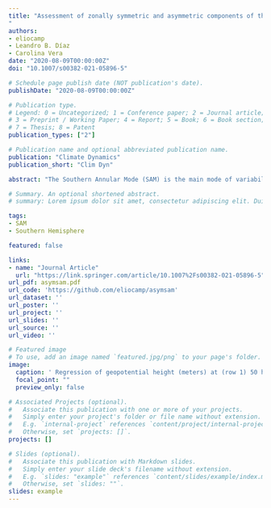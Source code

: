 ```yaml
---
title: "Assessment of zonally symmetric and asymmetric components of the Southern Annular Mode using a novel approach
"
authors:
- eliocamp
- Leandro B. Díaz
- Carolina Vera
date: "2020-08-09T00:00:00Z"
doi: "10.1007/s00382-021-05896-5"

# Schedule page publish date (NOT publication's date).
publishDate: "2020-08-09T00:00:00Z"

# Publication type.
# Legend: 0 = Uncategorized; 1 = Conference paper; 2 = Journal article;
# 3 = Preprint / Working Paper; 4 = Report; 5 = Book; 6 = Book section;
# 7 = Thesis; 8 = Patent
publication_types: ["2"]

# Publication name and optional abbreviated publication name.
publication: "Climate Dynamics"
publication_short: "Clim Dyn"

abstract: "The Southern Annular Mode (SAM) is the main mode of variability in the Southern Hemisphere extra-tropical circulation and it is so called because of its zonally symmetric ring-like shape. However, the SAM pattern actually contains noticeable deviations from zonal symmetry. Thus, the purpose of this study is to describe the zonally asymmetric and symmetric components of the SAM variability and their impacts. We regress monthly geopotential height fields at each level onto the asymmetric and symmetric component of the SAM to create two new indices: Asymmetric SAM (A-SAM) and Symmetric SAM (S-SAM). In the troposphere, the A-SAM is associated with a zonal wave 3 which is rotated a quarter wavelength with respect to the climatological zonal wave 3, is much stronger in the Pacific ocean, where it extends vertically to the stratosphere with an equivalent barotropic structure. On the other hand, the S-SAM is associated with negative geopotential height anomalies over Antarctica surrounded by a zonally symmetric ring of positive geopotential height anomalies. The observed relationship between the El Niño Southern Oscillation and the SAM is fully explained by the A-SAM index. The positive trend of the SAM is present only in its symmetric component. Despite this, the SAM is becoming more zonally asymmetric. The regional impacts of the SAM in temperature and precipitation are strongly affected by its asymmetric component. We show that the asymmetric component of the SAM has its own unique variability, trends and impacts, some of these signals are only evident when the two SAM components are separated."

# Summary. An optional shortened abstract.
# summary: Lorem ipsum dolor sit amet, consectetur adipiscing elit. Duis posuere tellus ac convallis placerat. Proin tincidunt magna sed ex sollicitudin condimentum.

tags:
- SAM
- Southern Hemisphere

featured: false

links:
- name: "Journal Article"
  url: "https://link.springer.com/article/10.1007%2Fs00382-021-05896-5"
url_pdf: asymsam.pdf
url_code: 'https://github.com/eliocamp/asymsam'
url_dataset: ''
url_poster: ''
url_project: ''
url_slides: ''
url_source: ''
url_video: ''

# Featured image
# To use, add an image named `featured.jpg/png` to your page's folder. 
image:
  caption: ' Regression of geopotential height (meters) at (row 1) 50 hPa and (row 2) 700 hPa with (column a) SAM, (column b) A-SAM, and (column c) S-SAM for the 1979–2018 period.'
  focal_point: ""
  preview_only: false

# Associated Projects (optional).
#   Associate this publication with one or more of your projects.
#   Simply enter your project's folder or file name without extension.
#   E.g. `internal-project` references `content/project/internal-project/index.md`.
#   Otherwise, set `projects: []`.
projects: []

# Slides (optional).
#   Associate this publication with Markdown slides.
#   Simply enter your slide deck's filename without extension.
#   E.g. `slides: "example"` references `content/slides/example/index.md`.
#   Otherwise, set `slides: ""`.
slides: example
---
```

